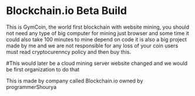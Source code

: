 # Blockchain.io  Beta Build
This is GymCoin, the world first blockchain with website mining, you should not need any type of big computer for mining just browser and some time it could also take 100 minutes to mine depend on code it is also a big project made by me and we are not responsible for any loss of your coin users must read cryptocurenncy policy and then buy this.

 #This would later be a cloud mining server website changed and we would be first organization to do that

This is made by company called Blockchain.io owned by programmerShourya
